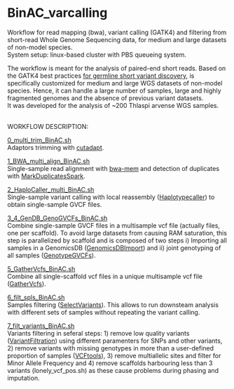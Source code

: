 # BinAC_varcalling
Workflow for read mapping (bwa), variant calling (GATK4) and filtering from short-read Whole Genome Sequencing data, for medium and large datasets of non-model species. <br/>
System setup: linux-based cluster with PBS queueing system.

The workflow is meant for the analysis of paired-end short reads. Based on the GATK4 best practices [for germline short variant discovery](https://gatk.broadinstitute.org/hc/en-us/articles/360035535932-Germline-short-variant-discovery-SNPs-Indels-), is specifically customized for medium and large WGS datasets of non-model species. Hence, it can handle a large number of samples, large and highly fragmented genomes and the absence of previous variant datasets. <br/>
It was developed for the analysis of ~200 Thlaspi arvense WGS samples.
<br/> 
<br/> 

WORKFLOW DESCRIPTION:

[0_multi_trim_BinAC.sh](https://github.com/Dario-Galanti/BinAC_varcalling/blob/main/0_multi_trim_BinAC.sh) <br/>
Adaptors trimming with [cutadapt](https://cutadapt.readthedocs.io/en/stable/).

[1_BWA_multi_align_BinAC.sh](https://github.com/Dario-Galanti/BinAC_varcalling/blob/main/1_BWA_multi_align_BinAC.sh) <br/>
Single-sample read alignment with [bwa-mem](http://bio-bwa.sourceforge.net/bwa.shtml) and detection of duplicates with [MarkDuplicatesSpark](https://gatk.broadinstitute.org/hc/en-us/articles/360046221811-MarkDuplicatesSpark).

[2_HaploCaller_multi_BinAC.sh](https://github.com/Dario-Galanti/BinAC_varcalling/blob/main/2_HaploCaller_multi_BinAC.sh) <br/>
Single-sample variant calling with local reassembly ([Haplotypecaller](https://gatk.broadinstitute.org/hc/en-us/articles/360036715891-HaplotypeCaller)) to obtain single-sample GVCF files.

[3_4_GenDB_GenoGVCFs_BinAC.sh](https://github.com/Dario-Galanti/BinAC_varcalling/blob/main/3_4_GenDB_GenoGVCFs_BinAC.sh) <br/>
Combine single-sample GVCF files in a multisample vcf file (actually files, one per scaffold). To avoid large datasets from causing RAM saturation, this step is parallelized by scaffold and is composed of two steps i) Importing all samples in a GenomicsDB ([GenomicsDBImport](https://gatk.broadinstitute.org/hc/en-us/articles/360036732771-GenomicsDBImport)) and ii) joint genotyping of all samples ([GenotypeGVCFs](https://gatk.broadinstitute.org/hc/en-us/articles/360036348452-GenotypeGVCFs)).
    
[5_GatherVcfs_BinAC.sh](https://github.com/Dario-Galanti/BinAC_varcalling/blob/main/5_GatherVcfs_BinAC.sh) <br/>
Combine all single-scaffold vcf files in a unique multisample vcf file ([GatherVcfs](https://gatk.broadinstitute.org/hc/en-us/articles/360036711811-GatherVcfs-Picard-)).

[6_filt_spls_BinAC.sh](https://github.com/Dario-Galanti/BinAC_varcalling/blob/main/6_filt_spls_BinAC.sh) <br/>
Samples filtering ([SelectVariants](https://gatk.broadinstitute.org/hc/en-us/articles/360040508071-SelectVariants)). This allows to run downsteam analysis with different sets of samples without repeating the variant calling.

[7_filt_variants_BinAC.sh](https://github.com/Dario-Galanti/BinAC_varcalling/blob/main/7_filt_variants_BinAC.sh) <br/>
Variants filtering in seferal steps: 1) remove low quality variants ([VariantFiltration](https://gatk.broadinstitute.org/hc/en-us/articles/360036350452-VariantFiltration)) using different paramenters for SNPs and other variants, 2) remove variants with missing genotypes in more than a user-defined proportion of samples ([VCFtools](https://vcftools.github.io/man_latest.html)), 3) remove multiallelic sites and filter for Minor Allele Frequency and 4) remove scaffolds harbouring less than 3 variants (lonely_vcf_pos.sh) as these cause problems during phasing and imputation.



